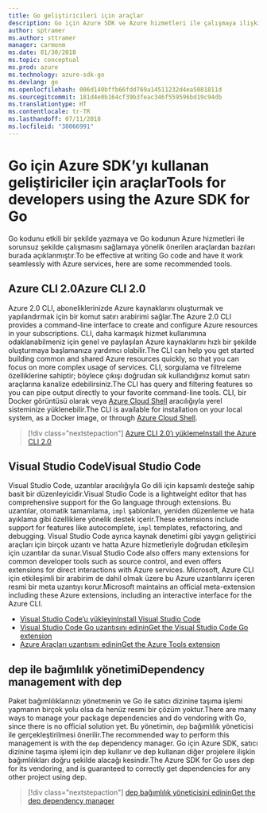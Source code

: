 ```yaml
---
title: Go geliştiricileri için araçlar
description: Go için Azure SDK ve Azure hizmetleri ile çalışmaya ilişkin araçlar
author: sptramer
ms.author: sttramer
manager: carmonm
ms.date: 01/30/2018
ms.topic: conceptual
ms.prod: azure
ms.technology: azure-sdk-go
ms.devlang: go
ms.openlocfilehash: 006d140bffb66fdd769a14511232d4ea5081811d
ms.sourcegitcommit: 181d4e0b164cf39b3feac346f559596bd19c94db
ms.translationtype: HT
ms.contentlocale: tr-TR
ms.lasthandoff: 07/11/2018
ms.locfileid: "38066991"
---
```

# <a name="tools-for-developers-using-the-azure-sdk-for-go"></a><span data-ttu-id="62449-103">Go için Azure SDK’yı kullanan geliştiriciler için araçlar</span><span class="sxs-lookup"><span data-stu-id="62449-103">Tools for developers using the Azure SDK for Go</span></span>

<span data-ttu-id="62449-104">Go kodunu etkili bir şekilde yazmaya ve Go kodunun Azure hizmetleri ile sorunsuz şekilde çalışmasını sağlamaya yönelik önerilen araçlardan bazıları burada açıklanmıştır.</span><span class="sxs-lookup"><span data-stu-id="62449-104">To be effective at writing Go code and have it work seamlessly with Azure services, here are some recommended tools.</span></span>

## <a name="azure-cli-20"></a><span data-ttu-id="62449-105">Azure CLI 2.0</span><span class="sxs-lookup"><span data-stu-id="62449-105">Azure CLI 2.0</span></span>

<span data-ttu-id="62449-106">Azure 2.0 CLI, aboneliklerinizde Azure kaynaklarını oluşturmak ve yapılandırmak için bir komut satırı arabirimi sağlar.</span><span class="sxs-lookup"><span data-stu-id="62449-106">The Azure 2.0 CLI provides a command-line interface to create and configure Azure resources in your subscriptions.</span></span> <span data-ttu-id="62449-107">CLI, daha karmaşık hizmet kullanımına odaklanabilmeniz için genel ve paylaşılan Azure kaynaklarını hızlı bir şekilde oluşturmaya başlamanıza yardımcı olabilir.</span><span class="sxs-lookup"><span data-stu-id="62449-107">The CLI can help you get started building common and shared Azure resources quickly, so that you can focus on more complex usage of services.</span></span> <span data-ttu-id="62449-108">CLI, sorgulama ve filtreleme özelliklerine sahiptir; böylece çıkışı doğrudan sık kullandığınız komut satırı araçlarına kanalize edebilirsiniz.</span><span class="sxs-lookup"><span data-stu-id="62449-108">The CLI has query and filtering features so you can pipe output directly to your favorite command-line tools.</span></span> <span data-ttu-id="62449-109">CLI, bir Docker görüntüsü olarak veya [Azure Cloud Shell](https://docs.microsoft.com/azure/cloud-shell/overview) aracılığıyla yerel sisteminize yüklenebilir.</span><span class="sxs-lookup"><span data-stu-id="62449-109">The CLI is available for installation on your local system, as a Docker image, or through [Azure Cloud Shell](https://docs.microsoft.com/azure/cloud-shell/overview).</span></span>

> [!div class="nextstepaction"]
> [<span data-ttu-id="62449-110">Azure CLI 2.0’ı yükleme</span><span class="sxs-lookup"><span data-stu-id="62449-110">Install the Azure CLI 2.0</span></span>](/cli/azure/install-azure-cli)

## <a name="visual-studio-code"></a><span data-ttu-id="62449-111">Visual Studio Code</span><span class="sxs-lookup"><span data-stu-id="62449-111">Visual Studio Code</span></span>

<span data-ttu-id="62449-112">Visual Studio Code, uzantılar aracılığıyla Go dili için kapsamlı desteğe sahip basit bir düzenleyicidir.</span><span class="sxs-lookup"><span data-stu-id="62449-112">Visual Studio Code is a lightweight editor that has comprehensive support for the Go language through extensions.</span></span> <span data-ttu-id="62449-113">Bu uzantılar, otomatik tamamlama, `impl` şablonları, yeniden düzenleme ve hata ayıklama gibi özelliklere yönelik destek içerir.</span><span class="sxs-lookup"><span data-stu-id="62449-113">These extensions include support for features like autocomplete, `impl` templates, refactoring, and debugging.</span></span> <span data-ttu-id="62449-114">Visual Studio Code ayrıca kaynak denetimi gibi yaygın geliştirici araçları için birçok uzantı ve hatta Azure hizmetleriyle doğrudan etkileşim için uzantılar da sunar.</span><span class="sxs-lookup"><span data-stu-id="62449-114">Visual Studio Code also offers many extensions for common developer tools such as source control, and even offers extensions for direct interactions with Azure services.</span></span> <span data-ttu-id="62449-115">Microsoft, Azure CLI için etkileşimli bir arabirim de dahil olmak üzere bu Azure uzantılarını içeren resmi bir meta uzantıyı korur.</span><span class="sxs-lookup"><span data-stu-id="62449-115">Microsoft maintains an official meta-extension including these Azure extensions, including an interactive interface for the Azure CLI.</span></span>

* [<span data-ttu-id="62449-116">Visual Studio Code’u yükleyin</span><span class="sxs-lookup"><span data-stu-id="62449-116">Install Visual Studio Code</span></span>](https://code.visualstudio.com/Download)
* [<span data-ttu-id="62449-117">Visual Studio Code Go uzantısını edinin</span><span class="sxs-lookup"><span data-stu-id="62449-117">Get the Visual Studio Code Go extension</span></span>](https://code.visualstudio.com/docs/languages/go)
* [<span data-ttu-id="62449-118">Azure Araçları uzantısını edinin</span><span class="sxs-lookup"><span data-stu-id="62449-118">Get the Azure Tools extension</span></span>](https://marketplace.visualstudio.com/items?itemName=ms-vscode.vscode-azureextensionpack)

## <a name="dependency-management-with-dep"></a><span data-ttu-id="62449-119">dep ile bağımlılık yönetimi</span><span class="sxs-lookup"><span data-stu-id="62449-119">Dependency management with dep</span></span>

<span data-ttu-id="62449-120">Paket bağımlılıklarınızı yönetmenin ve Go ile satıcı dizinine taşıma işlemi yapmanın birçok yolu olsa da henüz resmi bir çözüm yoktur.</span><span class="sxs-lookup"><span data-stu-id="62449-120">There are many ways to manage your package dependencies and do vendoring with Go, since there is no official solution yet.</span></span> <span data-ttu-id="62449-121">Bu yönetimin, `dep` bağımlılık yöneticisi ile gerçekleştirilmesi önerilir.</span><span class="sxs-lookup"><span data-stu-id="62449-121">The recommended way to perform this management is with the `dep` dependency manager.</span></span> <span data-ttu-id="62449-122">Go için Azure SDK, satıcı dizinine taşıma işlemi için dep kullanır ve dep kullanan diğer projelere ilişkin bağımlılıkları doğru şekilde alacağı kesindir.</span><span class="sxs-lookup"><span data-stu-id="62449-122">The Azure SDK for Go uses dep for its vendoring, and is guaranteed to correctly get dependencies for any other project using dep.</span></span>

> [!div class="nextstepaction"]
> [<span data-ttu-id="62449-123">dep bağımlılık yöneticisini edinin</span><span class="sxs-lookup"><span data-stu-id="62449-123">Get the dep dependency manager</span></span>](https://github.com/golang/dep)
